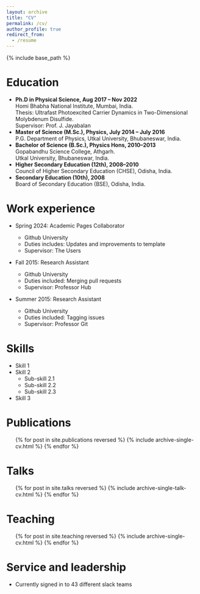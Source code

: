 ```yaml
---
layout: archive
title: "CV"
permalink: /cv/
author_profile: true
redirect_from:
  - /resume
---
```


{% include base_path %}

Education
======
* **Ph.D in Physical Science, Aug 2017 – Nov 2022**  
  Homi Bhabha National Institute, Mumbai, India.  
  Thesis: Ultrafast Photoexcited Carrier Dynamics in Two-Dimensional Molybdenum Disulfide.  
  Supervisor: Prof. J. Jayabalan
* **Master of Science (M.Sc.), Physics, July 2014 – July 2016**      															
  P.G. Department of Physics, Utkal University, Bhubaneswar, India.  
* **Bachelor of Science (B.Sc.), Physics Hons, 2010–2013**  
  Gopabandhu Science College, Athgarh.   
  Utkal University, Bhubaneswar, India.  
* **Higher Secondary Education (12th), 2008–2010**    
  Council of Higher Secondary Education (CHSE), Odisha, India.  
* **Secondary Education (10th), 2008**    
  Board of Secondary Education (BSE), Odisha, India.

Work experience
======
* Spring 2024: Academic Pages Collaborator
  * Github University
  * Duties includes: Updates and improvements to template
  * Supervisor: The Users

* Fall 2015: Research Assistant
  * Github University
  * Duties included: Merging pull requests
  * Supervisor: Professor Hub

* Summer 2015: Research Assistant
  * Github University
  * Duties included: Tagging issues
  * Supervisor: Professor Git
  
Skills
======
* Skill 1
* Skill 2
  * Sub-skill 2.1
  * Sub-skill 2.2
  * Sub-skill 2.3
* Skill 3

Publications
======
  <ul>{% for post in site.publications reversed %}
    {% include archive-single-cv.html %}
  {% endfor %}</ul>
  
Talks
======
  <ul>{% for post in site.talks reversed %}
    {% include archive-single-talk-cv.html  %}
  {% endfor %}</ul>
  
Teaching
======
  <ul>{% for post in site.teaching reversed %}
    {% include archive-single-cv.html %}
  {% endfor %}</ul>
  
Service and leadership
======
* Currently signed in to 43 different slack teams
